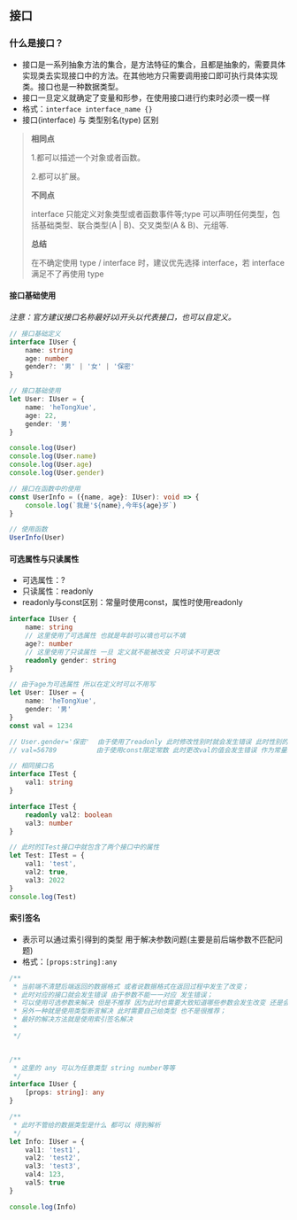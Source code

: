 ## 接口

### 什么是接口？

- 接口是一系列抽象方法的集合，是方法特征的集合，且都是抽象的，需要具体实现类去实现接口中的方法。在其他地方只需要调用接口即可执行具体实现类。接口也是一种数据类型。
- 接口一旦定义就确定了变量和形参，在使用接口进行约束时必须一模一样
- 格式：`interface interface_name {}`
- 接口(interface) 与 类型别名(type) 区别

> **相同点**
>
> 1.都可以描述一个对象或者函数。
>
> 2.都可以扩展。
>
> **不同点**
>
> interface 只能定义对象类型或者函数事件等;type 可以声明任何类型，包括基础类型、联合类型(A | B)、交叉类型(A & B)、元组等.
>
>**总结**
>
>在不确定使用 type / interface 时，建议优先选择 interface，若 interface 满足不了再使用 type

#### 接口基础使用

*注意：官方建议接口名称最好以I开头以代表接口，也可以自定义。*

```ts
// 接口基础定义
interface IUser {
    name: string
    age: number
    gender?: '男' | '女' | '保密'
}

// 接口基础使用
let User: IUser = {
    name: 'heTongXue',
    age: 22,
    gender: '男'
}

console.log(User)
console.log(User.name)
console.log(User.age)
console.log(User.gender)

// 接口在函数中的使用
const UserInfo = ({name, age}: IUser): void => {
    console.log(`我是'${name},今年${age}岁`)
}

// 使用函数
UserInfo(User)
```

#### 可选属性与只读属性

- 可选属性：?
- 只读属性：readonly
- readonly与const区别：常量时使用const，属性时使用readonly

```ts
interface IUser {
    name: string
    // 这里使用了可选属性 也就是年龄可以填也可以不填
    age?: number
    // 这里使用了只读属性 一旦 定义就不能被改变 只可读不可更改
    readonly gender: string
}

// 由于age为可选属性 所以在定义时可以不用写
let User: IUser = {
    name: 'heTongXue',
    gender: '男'
}
const val = 1234

// User.gender='保密'  由于使用了readonly 此时修改性别时就会发生错误 此时性别的值不能更改 作为属性时使用
// val=56789          由于使用const限定常数 此时更改val的值会发生错误 作为常量时使用

// 相同接口名
interface ITest {
    val1: string
}

interface ITest {
    readonly val2: boolean
    val3: number
}

// 此时的ITest接口中就包含了两个接口中的属性
let Test: ITest = {
    val1: 'test',
    val2: true,
    val3: 2022
}
console.log(Test)
```

#### 索引签名

- 表示可以通过索引得到的类型 用于解决参数问题(主要是前后端参数不匹配问题)
- 格式：`[props:string]:any`

```ts
/**
 * 当前端不清楚后端返回的数据格式 或者说数据格式在返回过程中发生了改变；
 * 此时对应的接口就会发生错误 由于参数不能一一对应 发生错误；
 * 可以使用可选参数来解决 但是不推荐 因为此时也需要大致知道哪些参数会发生改变 还是会有错误发生的情况；
 * 另外一种就是使用类型断言解决 此时需要自己给类型 也不是很推荐；
 * 最好的解决方法就是使用索引签名解决
 *
 */


/**
 * 这里的 any 可以为任意类型 string number等等
 */
interface IUser {
    [props: string]: any
}

/**
 * 此时不管给的数据类型是什么 都可以 得到解析
 */
let Info: IUser = {
    val1: 'test1',
    val2: 'test2',
    val3: 'test3',
    val4: 123,
    val5: true
}

console.log(Info)
```